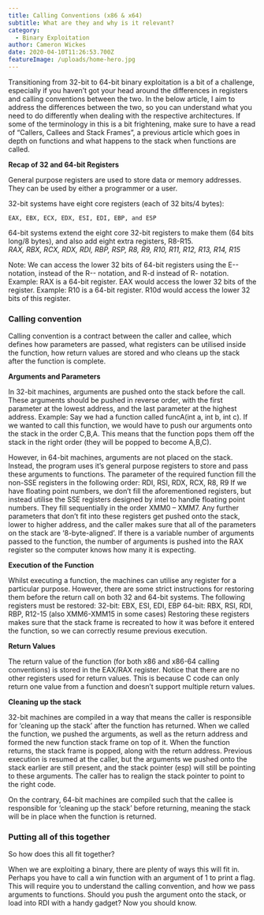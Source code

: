 ```yaml
---
title: Calling Conventions (x86 & x64)
subtitle: What are they and why is it relevant?
category:
  - Binary Exploitation
author: Cameron Wickes
date: 2020-04-10T11:26:53.700Z
featureImage: /uploads/home-hero.jpg
---
```

Transitioning from 32-bit to 64-bit binary exploitation is a bit of a challenge, especially if you haven’t got your head around the differences in registers and calling conventions between the two. In the below article, I aim to address the differences between the two, so you can understand what you need to do differently when dealing with the respective architectures. If some of the terminology in this is a bit frightening, make sure to have a read of “Callers, Callees and Stack Frames”, a previous article which goes in depth on functions and what happens to the stack when functions are called.

**Recap of 32 and 64-bit Registers**

General purpose registers are used to store data or memory addresses. They can be used by either a programmer or a user. 

32-bit systems have eight core registers (each of 32 bits/4 bytes): 

```
EAX, EBX, ECX, EDX, ESI, EDI, EBP, and ESP
```

64-bit systems extend the eight core 32-bit registers to make them (64 bits long/8 bytes), and also add eight extra registers, R8-R15.\
*RAX, RBX, RCX, RDX, RDI, RBP, RSP, R8, R9, R10, R11, R12, R13, R14, R15*

Note: We can access the lower 32 bits of 64-bit registers using the E-- notation, instead of the R-- notation, and R-d instead of R- notation.  Example: RAX is a 64-bit register. EAX would access the lower 32 bits of the register.  Example: R10 is a 64-bit register. R10d would access the lower 32 bits of this register.

### **Calling convention**

Calling convention is a contract between the caller and callee, which defines how parameters are passed, what registers can be utilised inside the function, how return values are stored and who cleans up the stack after the function is complete.

**Arguments and Parameters** 

In 32-bit machines, arguments are pushed onto the stack before the call. These arguments should be pushed in reverse order, with the first parameter at the lowest address, and the last parameter at the highest address. Example: Say we had a function called funcA(int a, int b, int c). If we wanted to call this function, we would have to push our arguments onto the stack in the order C,B,A. This means that the function pops them off the stack in the right order (they will be popped to become A,B,C).

However, in 64-bit machines, arguments are not placed on the stack. Instead, the program uses it’s general purpose registers to store and pass these arguments to functions. The parameter of the required function fill the non-SSE registers in the following order: RDI, RSI, RDX, RCX, R8, R9
If we have floating point numbers, we don’t fill the aforementioned registers, but instead utilise the SSE registers designed by intel to handle floating point numbers. 
They fill sequentially in the order XMM0 – XMM7.
Any further parameters that don’t fit into these registers get pushed onto the stack, lower to higher address, and the caller makes sure that all of the parameters on the stack are ‘8-byte-aligned’.
If there is a variable number of arguments passed to the function, the number of arguments is pushed into the RAX register so the computer knows how many it is expecting.

**Execution of the Function** 

Whilst executing a function, the machines can utilise any register for a particular purpose. However, there are some strict instructions for restoring them before the return call on both 32 and 64-bit systems. The following registers must be restored:
32-bit: EBX, ESI, EDI, EBP
64-bit: RBX, RSI, RDI, RBP, R12-15 (also XMM6-XMM15 in some cases)
Restoring these registers makes sure that the stack frame is recreated to how it was before it entered the function, so we can correctly resume previous execution.

**Return Values** 

The return value of the function (for both x86 and x86-64 calling conventions) is stored in the EAX/RAX register.  Notice that there are no other registers used for return values. This is because C code can only return one value from a function and doesn’t support multiple return values.

**Cleaning up the stack** 

32-bit machines are compiled in a way that means the caller is responsible for ‘cleaning up the stack’ after the function has returned. When we called the function, we pushed the arguments, as well as the return address and formed the new function stack frame on top of it. When the function returns, the stack frame is popped, along with the return address. Previous execution is resumed at the caller, but the arguments we pushed onto the stack earlier are still present, and the stack pointer (esp) will still be pointing to these arguments. The caller has to realign the stack pointer to point to the right code.

On the contrary, 64-bit machines are compiled such that the callee is responsible for ‘cleaning up the stack’ before returning, meaning the stack will be in place when the function is returned. 

### Putting all of this together

So how does this all fit together?

When we are exploiting a binary, there are plenty of ways this will fit in. Perhaps you have to call a win function with an argument of 1 to print a flag. This will require you to understand the calling convention, and how we pass arguments to functions. Should you push the argument onto the stack, or load into RDI with a handy gadget? Now you should know.